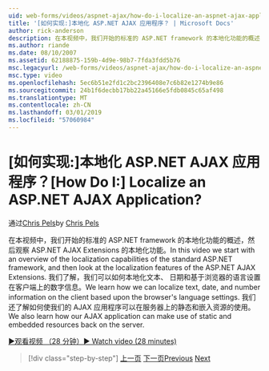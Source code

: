 ```yaml
---
uid: web-forms/videos/aspnet-ajax/how-do-i-localize-an-aspnet-ajax-application
title: '[如何实现:]本地化 ASP.NET AJAX 应用程序？ | Microsoft Docs'
author: rick-anderson
description: 在本视频中，我们开始的标准的 ASP.NET framework 的本地化功能的概述，然后观察的本地化功能...
ms.author: riande
ms.date: 08/10/2007
ms.assetid: 62188875-159b-4d9e-98b7-7fda3fdd5b76
msc.legacyurl: /web-forms/videos/aspnet-ajax/how-do-i-localize-an-aspnet-ajax-application
msc.type: video
ms.openlocfilehash: 5ec6b51e2fd1c2bc2396408e7c6b82e1274b9e86
ms.sourcegitcommit: 24b1f6decbb17bb22a45166e5fdb0845c65af498
ms.translationtype: MT
ms.contentlocale: zh-CN
ms.lasthandoff: 03/01/2019
ms.locfileid: "57060984"
---
```

<a name="how-do-i-localize-an-aspnet-ajax-application"></a><span data-ttu-id="b301f-104">[如何实现:]本地化 ASP.NET AJAX 应用程序？</span><span class="sxs-lookup"><span data-stu-id="b301f-104">[How Do I:] Localize an ASP.NET AJAX Application?</span></span>
====================
<span data-ttu-id="b301f-105">通过[Chris Pels](https://twitter.com/chrispels)</span><span class="sxs-lookup"><span data-stu-id="b301f-105">by [Chris Pels](https://twitter.com/chrispels)</span></span>

<span data-ttu-id="b301f-106">在本视频中，我们开始的标准的 ASP.NET framework 的本地化功能的概述，然后观察 ASP.NET AJAX Extensions 的本地化功能。</span><span class="sxs-lookup"><span data-stu-id="b301f-106">In this video we start with an overview of the localization capabilities of the standard ASP.NET framework, and then look at the localization features of the ASP.NET AJAX Extensions.</span></span> <span data-ttu-id="b301f-107">我们了解，我们可以如何本地化文本、 日期和基于浏览器的语言设置在客户端上的数字信息。</span><span class="sxs-lookup"><span data-stu-id="b301f-107">We learn how we can localize text, date, and number information on the client based upon the browser's language settings.</span></span> <span data-ttu-id="b301f-108">我们还了解如何使我们的 AJAX 应用程序可以在服务器上的静态和嵌入资源的使用。</span><span class="sxs-lookup"><span data-stu-id="b301f-108">We also learn how our AJAX application can make use of static and embedded resources back on the server.</span></span>

[<span data-ttu-id="b301f-109">&#9654;观看视频 （28 分钟）</span><span class="sxs-lookup"><span data-stu-id="b301f-109">&#9654; Watch video (28 minutes)</span></span>](https://channel9.msdn.com/Blogs/ASP-NET-Site-Videos/how-do-i-localize-an-aspnet-ajax-application)

> [!div class="step-by-step"]
> <span data-ttu-id="b301f-110">[上一页](how-do-i-implement-the-persistent-communications-pattern-with-the-updatepanel.md)
> [下一页](how-do-i-implement-the-persistent-communications-pattern-using-web-services.md)</span><span class="sxs-lookup"><span data-stu-id="b301f-110">[Previous](how-do-i-implement-the-persistent-communications-pattern-with-the-updatepanel.md)
[Next](how-do-i-implement-the-persistent-communications-pattern-using-web-services.md)</span></span>
